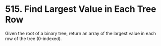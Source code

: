 # 515. Find Largest Value in Each Tree Row

Given the root of a binary tree, return an array of the largest value in each row of the tree (0-indexed).


